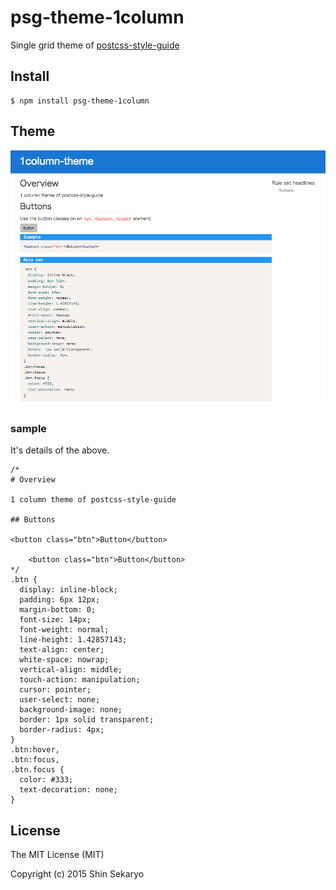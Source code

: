 # psg-theme-1column

Single grid theme of [postcss-style-guide](https://github.com/morishitter/postcss-style-guide)

## Install

```shell
$ npm install psg-theme-1column
```

## Theme

![Default style guide design](./style-theme.png)

### sample

It's details of the above.

```
/*
# Overview

1 column theme of postcss-style-guide

## Buttons

<button class="btn">Button</button>

    <button class="btn">Button</button>
*/
.btn {
  display: inline-block;
  padding: 6px 12px;
  margin-bottom: 0;
  font-size: 14px;
  font-weight: normal;
  line-height: 1.42857143;
  text-align: center;
  white-space: nowrap;
  vertical-align: middle;
  touch-action: manipulation;
  cursor: pointer;
  user-select: none;
  background-image: none;
  border: 1px solid transparent;
  border-radius: 4px;
}
.btn:hover,
.btn:focus,
.btn.focus {
  color: #333;
  text-decoration: none;
}
```

## License

The MIT License (MIT)

Copyright (c) 2015 Shin Sekaryo
